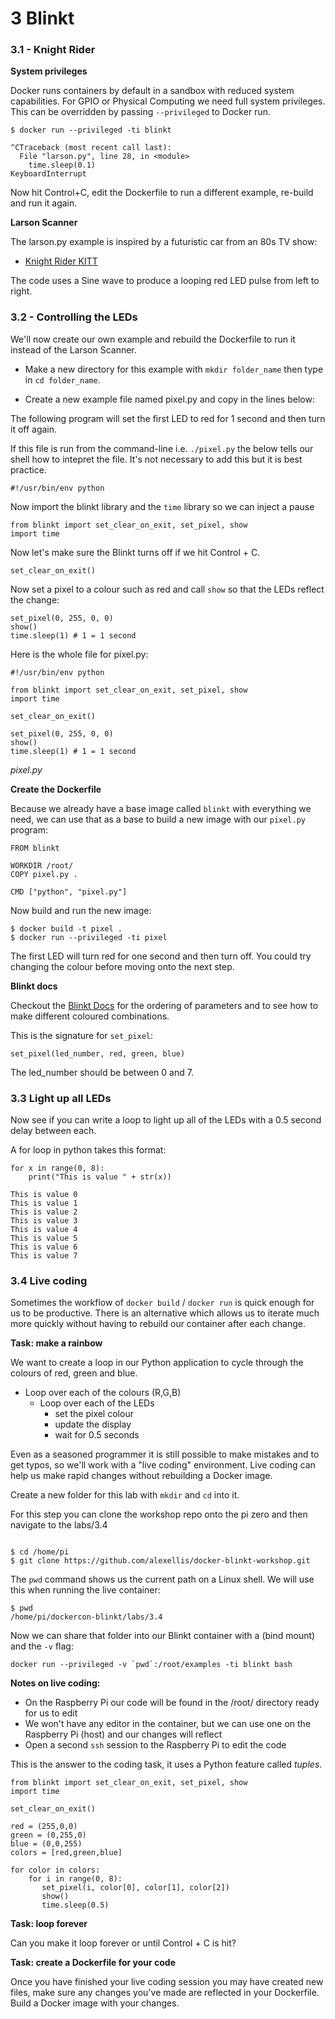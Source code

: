 # 3 Blinkt

### 3.1 - Knight Rider

**System privileges**

Docker runs containers by default in a sandbox with reduced system capabilities. For GPIO or Physical Computing we need full system privileges. This can be overridden by passing `--privileged` to Docker run.

```
$ docker run --privileged -ti blinkt

^CTraceback (most recent call last):
  File "larson.py", line 28, in <module>
    time.sleep(0.1)
KeyboardInterrupt
```

Now hit Control+C, edit the Dockerfile to run a different example, re-build and run it again.

**Larson Scanner**

The larson.py example is inspired by a futuristic car from an 80s TV show:

* [Knight Rider KITT](https://en.wikipedia.org/wiki/KITT#KITT_.28Knight_Industries_Two_Thousand.29)

The code uses a Sine wave to produce a looping red LED pulse from left to right.

### 3.2 - Controlling the LEDs

We'll now create our own example and rebuild the Dockerfile to run it instead of the Larson Scanner.

* Make a new directory for this example with `mkdir folder_name` then type in `cd folder_name`.

* Create a new example file named pixel.py and copy in the lines below:

The following program will set the first LED to red for 1 second and then turn it off again.

If this file is run from the command-line i.e. `./pixel.py` the below tells our shell how to intepret the file. It's not necessary to add this but it is best practice.

```
#!/usr/bin/env python
```

Now import the blinkt library and the `time` library so we can inject a pause

```
from blinkt import set_clear_on_exit, set_pixel, show
import time
```

Now let's make sure the Blinkt turns off if we hit Control + C.

```
set_clear_on_exit()
```

Now set a pixel to a colour such as red and call `show` so that the LEDs reflect the change:

```
set_pixel(0, 255, 0, 0)
show()
time.sleep(1) # 1 = 1 second
```

Here is the whole file for pixel.py:

```
#!/usr/bin/env python

from blinkt import set_clear_on_exit, set_pixel, show
import time

set_clear_on_exit()

set_pixel(0, 255, 0, 0)
show()
time.sleep(1) # 1 = 1 second
```
*pixel.py*

**Create the Dockerfile**

Because we already have a base image called `blinkt` with everything we need, we can use that as a base to build a new image with our `pixel.py` program:

```
FROM blinkt

WORKDIR /root/
COPY pixel.py .

CMD ["python", "pixel.py"]
```

Now build and run the new image:
```
$ docker build -t pixel .
$ docker run --privileged -ti pixel
```

The first LED will turn red for one second and then turn off. You could try changing the colour before moving onto the next step.

**Blinkt docs**

Checkout the [Blinkt Docs](http://docs.pimoroni.com/blinkt/) for the ordering of parameters and to see how to make different coloured combinations.

This is the signature for `set_pixel`:

```
set_pixel(led_number, red, green, blue)
```

The led_number should be between 0 and 7.


### 3.3 Light up all LEDs

Now see if you can write a loop to light up all of the LEDs with a 0.5 second delay between each.

A for loop in python takes this format:

```
for x in range(0, 8):
    print("This is value " + str(x))

This is value 0
This is value 1
This is value 2
This is value 3
This is value 4
This is value 5
This is value 6
This is value 7
```

### 3.4 Live coding

Sometimes the workflow of `docker build` / `docker run` is quick enough for us to be productive. There is an alternative which allows us to iterate much more quickly without having to rebuild our container after each change.

**Task: make a rainbow**

We want to create a loop in our Python application to cycle through the colours of red, green and blue.

* Loop over each of the colours (R,G,B)
   * Loop over each of the LEDs
      * set the pixel colour
      * update the display
      * wait for 0.5 seconds

Even as a seasoned programmer it is still possible to make mistakes and to get typos, so we'll work with a "live coding" environment. Live coding can help us make rapid changes without rebuilding a Docker image.

Create a new folder for this lab with `mkdir` and `cd` into it.

For this step you can clone the workshop repo onto the pi zero and then navigate to the labs/3.4
```

$ cd /home/pi
$ git clone https://github.com/alexellis/docker-blinkt-workshop.git
```

The `pwd` command shows us the current path on a Linux shell. We will use this when running the live container:

```
$ pwd
/home/pi/dockercon-blinkt/labs/3.4
```

Now we can share that folder into our Blinkt container with a (bind mount) and the `-v` flag:

```
docker run --privileged -v `pwd`:/root/examples -ti blinkt bash
```

**Notes on live coding:**

* On the Raspberry Pi our code will be found in the /root/ directory ready for us to edit
* We won't have any editor in the container, but we can use one on the Raspberry Pi (host) and our changes will reflect
* Open a second `ssh` session to the Raspberry Pi to edit the code

This is the answer to the coding task, it uses a Python feature called *tuples*.

```
from blinkt import set_clear_on_exit, set_pixel, show
import time

set_clear_on_exit()

red = (255,0,0)
green = (0,255,0)
blue = (0,0,255)
colors = [red,green,blue]

for color in colors:
    for i in range(0, 8):
       set_pixel(i, color[0], color[1], color[2])
       show()
       time.sleep(0.5)
```

**Task: loop forever**

Can you make it loop forever or until Control + C is hit?

**Task: create a Dockerfile for your code**

Once you have finished your live coding session you may have created new files, make sure any changes you've made are reflected in your Dockerfile. Build a Docker image with your changes.

